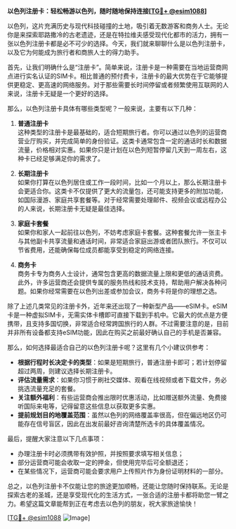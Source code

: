 **以色列注册卡：轻松畅游以色列，随时随地保持连接[[TG💪+ @esim1088](https://t.me/s/esim1088)]**

以色列，这片充满历史与现代科技碰撞的土地，吸引着无数游客和商务人士。无论你是来探索耶路撒冷的古老遗迹，还是在特拉维夫感受现代化都市的活力，拥有一张以色列注册卡都是必不可少的选择。今天，我们就来聊聊什么是以色列注册卡，以及它为何能成为旅行者和商旅人士的得力助手。

首先，让我们明确什么是“注册卡”。简单来说，注册卡是一种需要在当地运营商网点进行实名认证的SIM卡。相比普通的预付费卡，注册卡的最大优势在于它能够提供更稳定、更高速的网络服务。对于那些需要长时间停留或者频繁使用互联网的人来说，注册卡无疑是一个更好的选择。

那么，以色列注册卡具体有哪些类型呢？一般来说，主要有以下几种：

1. **普通注册卡**  
   这种类型的注册卡是最基础的，适合短期旅行者。你可以通过以色列的运营商营业厅购买，并完成简单的身份验证。这类卡通常包含一定的通话时长和数据流量，价格相对实惠。如果你只是计划在以色列短暂停留几天到一周左右，这种卡已经足够满足你的需求了。

2. **长期注册卡**  
   如果你打算在以色列居住或工作一段时间，比如一个月以上，那么长期注册卡会更适合你。这类卡不仅提供了更大的流量包，还可能支持更多的附加功能，如国际漫游、家庭共享套餐等。对于经常需要处理邮件、视频会议或远程办公的人来说，长期注册卡无疑是最佳选择。

3. **家庭卡套餐**  
   如果你和家人一起前往以色列，不妨考虑家庭卡套餐。这种套餐允许一张主卡与其他副卡共享流量和通话时间，非常适合家庭出游或者团队旅行。不仅可以节省费用，还能确保每位成员都能享受到稳定的网络连接。

4. **商务卡**  
   商务卡专为商务人士设计，通常包含更高的数据流量上限和更低的通话资费。此外，许多运营商还会提供专属的服务热线和技术支持，帮助用户解决各种问题。如果你经常需要在以色列出差或参加会议，商务卡将是你的理想之选。

除了上述几类常见的注册卡外，近年来还出现了一种新型产品——eSIM卡。eSIM卡是一种虚拟SIM卡，无需实体卡槽即可直接下载到手机中。它最大的优点是方便携带，且支持多国切换，非常适合经常跨国旅行的人群。不过需要注意的是，目前并非所有设备都支持eSIM功能，因此在购买之前最好确认自己的手机是否兼容。

那么，如何选择最适合自己的以色列注册卡呢？这里有几个小建议供参考：

- **根据行程时长决定卡的类型**：如果是短期旅行，普通注册卡即可；若计划停留超过两周，则建议选择长期注册卡。
- **评估流量需求**：如果你习惯于刷社交媒体、观看在线视频或者下载文件，务必挑选流量充足的套餐。
- **关注额外福利**：有些运营商会推出限时优惠活动，比如赠送额外流量、免费接听国际来电等，记得留意这些信息以获取更多实惠。
- **提前规划目的地覆盖范围**：虽然以色列的网络覆盖率很高，但在偏远地区仍可能存在信号盲区，因此在出发前最好咨询清楚所选卡的具体覆盖情况。

最后，提醒大家注意以下几点事项：
- 办理注册卡时必须携带有效护照，并按照要求填写相关信息；
- 部分运营商可能会收取一定的押金，但使用完毕后可全额退还；
- 在某些情况下，运营商可能会要求用户上传照片作为身份证明材料的一部分。

总之，以色列注册卡不仅能让您的旅途更加顺畅，还能让您随时保持联系。无论是探索古老的圣城，还是享受现代化的生活方式，一张合适的注册卡都将助您一臂之力。希望这篇文章能帮到正在考虑去以色列的朋友，祝大家旅途愉快！

[[TG💪+ @esim1088](https://t.me/s/esim1088) ![Image](https://i.postimg.cc/4NQfJmqS/Snipaste-2025-05-13-00-14-12.png)]
